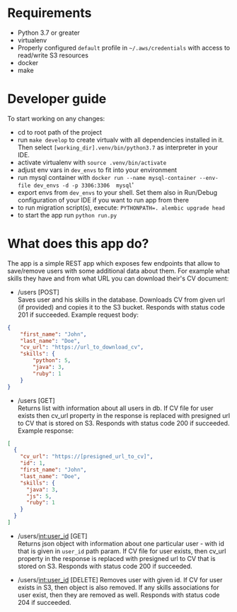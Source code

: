 # Requirements

- Python 3.7 or greater
- virtualenv
- Properly configured `default` profile in `~/.aws/credentials` with access to read/write S3 resources
- docker
- make 

# Developer guide

To start working on any changes: 
- cd to root path of the project
- run `make develop` to create virtualv with all dependencies installed in it.
Then select `[working_dir].venv/bin/python3.7` as interpreter in your IDE.
- activate virtualenv with `source .venv/bin/activate`
- adjust env vars in `dev_envs` to fit into your environment
- run mysql container with `docker run --name mysql-container --env-file dev_envs -d -p 3306:3306  mysql`'
- export envs from `dev_envs` to your shell. Set them also in Run/Debug configuration of your IDE if you want to run app from there
- to run migration script(s), execute: `PYTHONPATH=. alembic upgrade head`
- to start the app run `python run.py`

# What does this app do?

The app is a simple REST app which exposes few endpoints that allow to save/remove users with some additional data about them.
For example what skills they have and from what URL you can download their's CV document:

- /users [POST]  
Saves user and his skills in the database. Downloads CV from given url (if provided) and copies it to the S3 bucket.
Responds with status code 201 if succeeded.
Example request body:

```json
{
    "first_name": "John",
    "last_name": "Doe",
    "cv_url": "https://url_to_download_cv",
    "skills": {
        "python": 5,
        "java": 3,
        "ruby": 1 
    }
}
```

- /users [GET]  
Returns list with information about all users in db.
If CV file for user exists then cv_url property in the response is replaced with presigned url to CV that is stored on S3.
Responds with status code 200 if succeeded.
Example response:

```json
[
  {
    "cv_url": "https://[presigned_url_to_cv]",
    "id": 1,
    "first_name": "John",
    "last_name": "Doe",
    "skills": {
      "java": 3,
      "js": 5,
      "ruby": 1
    }
  }
]
```

- /users/<int:user_id> [GET]  
Returns json object with information about one particular user - with id that is given in `user_id` path param.
If CV file for user exists, then cv_url property in the response is replaced with presigned url to CV that is stored on S3.
Responds with status code 200 if succeeded.

- /users/<int:user_id> [DELETE]
Removes user with given id. If CV for user exists in S3, then object is also removed.
If any skills associations for user exist, then they are removed as well.
Responds with status code 204 if succeeded.
